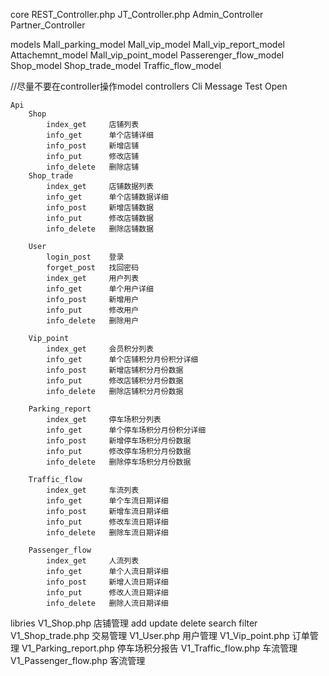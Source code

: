   
core
    REST_Controller.php
    JT_Controller.php
        Admin_Controller
        Partner_Controller

models
    Mall_parking_model
    Mall_vip_model
    Mall_vip_report_model
    Attachemnt_model
    Mall_vip_point_model
    Passerenger_flow_model
    Shop_model
    Shop_trade_model
    Traffic_flow_model

//尽量不要在controller操作model
controllers
    Cli
        Message
        Test
    Open

    Api
        Shop
            index_get     店铺列表
            info_get      单个店铺详细
            info_post     新增店铺
            info_put      修改店铺
            info_delete   删除店铺
        Shop_trade
            index_get     店铺数据列表
            info_get      单个店铺数据详细
            info_post     新增店铺数据
            info_put      修改店铺数据
            info_delete   删除店铺数据

        User
            login_post    登录
            forget_post   找回密码
            index_get     用户列表
            info_get      单个用户详细
            info_post     新增用户
            info_put      修改用户
            info_delete   删除用户

        Vip_point
            index_get     会员积分列表
            info_get      单个店铺积分月份积分详细
            info_post     新增店铺积分月份数据
            info_put      修改店铺积分月份数据
            info_delete   删除店铺积分月份数据

        Parking_report
            index_get     停车场积分列表
            info_get      单个停车场积分月份积分详细
            info_post     新增停车场积分月份数据
            info_put      修改停车场积分月份数据
            info_delete   删除停车场积分月份数据
        
        Traffic_flow
            index_get     车流列表
            info_get      单个车流日期详细
            info_post     新增车流日期详细
            info_put      修改车流日期详细
            info_delete   删除车流日期详细

        Passenger_flow
            index_get     人流列表
            info_get      单个人流日期详细
            info_post     新增人流日期详细
            info_put      修改人流日期详细
            info_delete   删除人流日期详细



libries
    V1_Shop.php            店铺管理
        add
        update
        delete
        search
        filter
    V1_Shop_trade.php      交易管理
    V1_User.php            用户管理
    V1_Vip_point.php       订单管理
    V1_Parking_report.php  停车场积分报告
    V1_Traffic_flow.php    车流管理
    V1_Passenger_flow.php  客流管理


